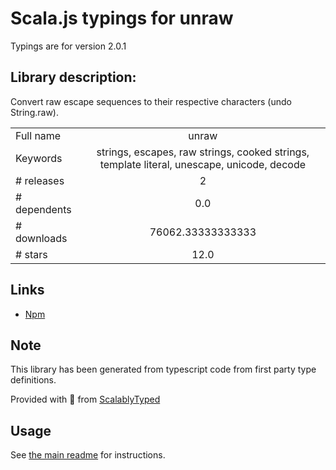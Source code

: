 
# Scala.js typings for unraw

Typings are for version 2.0.1

## Library description:
Convert raw escape sequences to their respective characters (undo String.raw).

|                    |                 |
| ------------------ | :-------------: |
| Full name          | unraw |
| Keywords           | strings, escapes, raw strings, cooked strings, template literal, unescape, unicode, decode |
| # releases         | 2 |
| # dependents       | 0.0 |
| # downloads        | 76062.33333333333 |
| # stars            | 12.0 |

## Links
- [Npm](https://www.npmjs.com/package/unraw)
    


## Note
This library has been generated from typescript code from first party type definitions.

Provided with :purple_heart: from [ScalablyTyped](https://github.com/oyvindberg/ScalablyTyped)

## Usage
See [the main readme](../../readme.md) for instructions.


